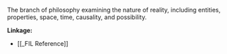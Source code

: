 The branch of philosophy examining the nature of reality, including entities, properties, space, time, causality, and possibility.

**Linkage:**
- [[_FIL Reference]]
